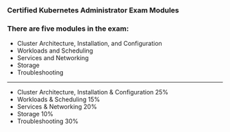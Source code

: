 ### Certified Kubernetes Administrator Exam Modules
### There are five modules in the exam:

- Cluster Architecture, Installation, and Configuration
- Workloads and Scheduling
- Services and Networking
- Storage
- Troubleshooting

-----------------------------------------------------------------------------
- Cluster Architecture, Installation & Configuration	25%
- Workloads & Scheduling	15% 
- Services & Networking	20% 
- Storage	10% 
- Troubleshooting	30%

